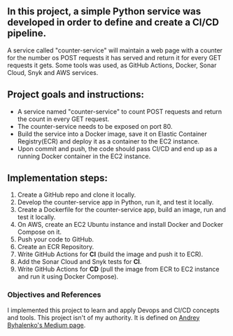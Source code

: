 ## In this project, a simple Python service was developed in order to define and create a CI/CD pipeline.
A service called "counter-service" will maintain a web page with a counter for the number os POST requests it has served and return it for every GET requests it gets.
Some tools was used, as GitHub Actions, Docker, Sonar Cloud, Snyk and AWS services.

## Project goals and instructions:
- A service named "counter-service" to count POST requests and return the count in every GET request.
- The counter-service needs to be exposed on port 80.
- Build the service into a Docker image, save it on Elastic Container Registry(ECR) and deploy it as a container to the EC2 instance.
- Upon commit and push, the code should pass CI/CD and end up as a running Docker container in the EC2 instance.

## Implementation steps:
1. Create a GitHub repo and clone it locally.
2. Develop the counter-service app in Python, run it, and test it locally.
3. Create a Dockerfile for the counter-service app, build an image, run and test it locally.
4. On AWS, create an EC2 Ubuntu instance and install Docker and Docker Compose on it.
5. Push your code to GitHub.
6. Create an ECR Repository.
7. Write GitHub Actions for **CI** (build the image and push it to ECR).
8. Add the Sonar Cloud and Snyk tests for **CI**.
9. Write GitHub Actions for **CD** (pull the image from ECR to EC2 instance and run it using Docker Compose).

### Objectives and References
I implemented this project to learn and apply Devops and CI/CD concepts and tools.
This project isn't of my authority. It is defined on <a href="https://medium.com/devops-technical-notes-and-manuals/devops-example-project-for-your-resume-198e34d874b4">Andrey Byhalenko's Medium page<a/>.

